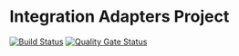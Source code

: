 # Integration Adapters Project

[![Build Status](https://dev.azure.com/igorroncevic/psw-healthcare-clinic/_apis/build/status/%5BIA%5D%20Build%2C%20Test%20%26%20Publish?branchName=develop)](https://dev.azure.com/igorroncevic/psw-healthcare-clinic/_build/latest?definitionId=11&branchName=develop)
[![Quality Gate Status](https://sonarcloud.io/api/project_badges/measure?project=psw-2020-org5_IntegrationAdapters&metric=alert_status)](https://sonarcloud.io/dashboard?id=psw-2020-org5_IntegrationAdapters)
